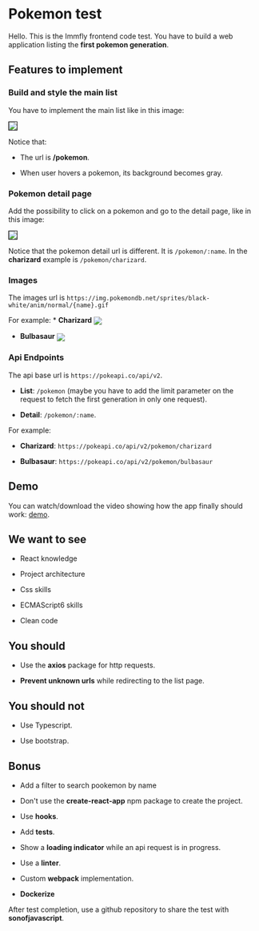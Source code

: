 # Pokemon test


Hello. This is the Immfly frontend code test. You have to build a web application listing the **first pokemon generation**.



## Features to implement

### Build and style the main list

You have to implement the main list like in this image:

<img align="center" src="https://imgur.com/HNu1wmq.png" style="border: 1px solid black" />



Notice that:

*  The url is **/pokemon**.

*  When user hovers a pokemon, its background becomes gray.



### Pokemon detail page

Add the possibility to click on a pokemon and go to the detail page, like in this image:

<img align="center" src="https://imgur.com/1Mbh6mK.png" style="border: 1px solid black" />



Notice that the pokemon detail url is different. It is ``/pokemon/:name``. In the **charizard** example is ``/pokemon/charizard``.



### Images

The images url is ``https://img.pokemondb.net/sprites/black-white/anim/normal/{name}.gif``



For example:
* 
**Charizard** <img align="center" src="https://img.pokemondb.net/sprites/black-white/anim/normal/charizard.gif"/>
* **Bulbasaur** <img align="center" src="https://img.pokemondb.net/sprites/black-white/anim/normal/bulbasaur.gif" />



### Api Endpoints

The api base url is ``https://pokeapi.co/api/v2``.

* **List**: ``/pokemon`` (maybe you have to add the limit parameter on the request to fetch the first generation in only one request).

* **Detail**: ``/pokemon/:name``.



For example:

* **Charizard**: ``https://pokeapi.co/api/v2/pokemon/charizard`` 

* **Bulbasaur**: ``https://pokeapi.co/api/v2/pokemon/bulbasaur`` 



## Demo

You can watch/download the video showing how the app finally should work: <a href="https://mega.nz/file/2JNVlIzb#kmmubCQEUQV0RgZ9dExTC64P_9eDNBPE8zgNNS-b0do" target="_blank">demo</a>.



## We want to see 
- React knowledge

- Project architecture

- Css skills

- ECMAScript6 skills

- Clean code



## You should 
- Use the **axios** package for http requests.

- **Prevent unknown urls** while redirecting to the list page.



## You should not

- Use Typescript.

- Use bootstrap.



## Bonus 
- Add a filter to search pookemon by name

- Don't use the **create-react-app** npm package to create the project.

- Use **hooks**.
- Add **tests**.

- Show a **loading indicator** while an api request is in progress.

- Use a **linter**.
- Custom **webpack** implementation.

- **Dockerize**

After test completion, use a github repository to share the test with **sonofjavascript**.

